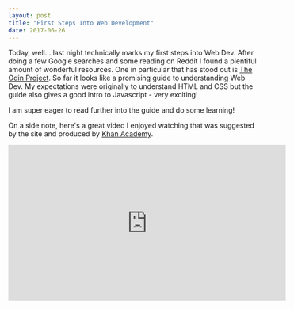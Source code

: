 ```yaml
---
layout: post
title: "First Steps Into Web Development"
date: 2017-06-26
---
```


Today, well... last night technically marks my first steps into Web Dev. After doing a few Google searches and some reading on Reddit I found a plentiful amount of wonderful resources. One in particular that has stood out is [The Odin Project](https://www.theodinproject.com/courses/web-development-101). So far it looks like a promising guide to understanding Web Dev. My expectations were originally to understand HTML and CSS but the guide also gives a good intro to Javascript - very exciting!

I am super eager to read further into the guide and do some learning!

On a side note, here's a great video I enjoyed watching that was suggested by the site and produced by [Khan Academy](https://www.khanacademy.org/talks-and-interviews/conversations-with-sal/a/the-learning-myth-why-ill-never-tell-my-son-hes-smart).

<iframe width="560" height="315" src="https://www.youtube.com/embed/JC82Il2cjqA" frameborder="0" allowfullscreen></iframe> 
